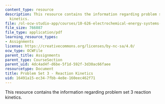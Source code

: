 ```yaml
---
content_type: resource
description: This resource contains the information regarding problem set 3 reaction
  kinetics.
file: /ol-ocw-studio-app/courses/10-626-electrochemical-energy-systems-spring-2014/16491a15ec347fbb4e8e160eec462f71_MIT10_626S14_PSet_3_2014.pdf
file_size: 766087
file_type: application/pdf
learning_resource_types:
- Assignments
license: https://creativecommons.org/licenses/by-nc-sa/4.0/
ocw_type: OCWFile
parent_title: Assignments
parent_type: CourseSection
parent_uid: 4dc4ad4f-d6be-5f1d-592f-3d30ac66faee
resourcetype: Document
title: Problem Set 3 - Reaction Kinetics
uid: 16491a15-ec34-7fbb-4e8e-160eec462f71
---
```

This resource contains the information regarding problem set 3 reaction kinetics.